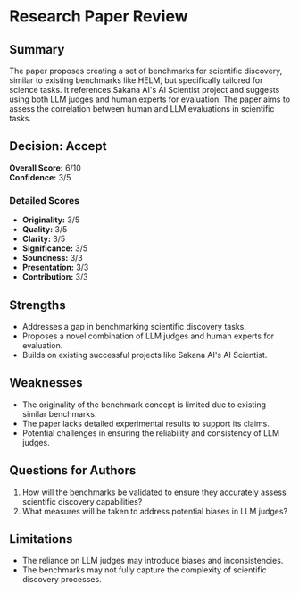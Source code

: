 # Research Paper Review
## Summary

The paper proposes creating a set of benchmarks for scientific discovery, similar to existing benchmarks like HELM, but specifically tailored for science tasks. It references Sakana AI's AI Scientist project and suggests using both LLM judges and human experts for evaluation. The paper aims to assess the correlation between human and LLM evaluations in scientific tasks.
## Decision: Accept
**Overall Score:** 6/10  
**Confidence:** 3/5

### Detailed Scores
- **Originality:** 3/5
- **Quality:** 3/5
- **Clarity:** 3/5
- **Significance:** 3/5
- **Soundness:** 3/3
- **Presentation:** 3/3
- **Contribution:** 3/3

## Strengths
- Addresses a gap in benchmarking scientific discovery tasks.
- Proposes a novel combination of LLM judges and human experts for evaluation.
- Builds on existing successful projects like Sakana AI's AI Scientist.

## Weaknesses
- The originality of the benchmark concept is limited due to existing similar benchmarks.
- The paper lacks detailed experimental results to support its claims.
- Potential challenges in ensuring the reliability and consistency of LLM judges.

## Questions for Authors
1. How will the benchmarks be validated to ensure they accurately assess scientific discovery capabilities?
2. What measures will be taken to address potential biases in LLM judges?

## Limitations
- The reliance on LLM judges may introduce biases and inconsistencies.
- The benchmarks may not fully capture the complexity of scientific discovery processes.
